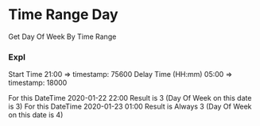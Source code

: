 # Time Range Day
Get Day Of Week By Time Range
### Expl

Start Time 21:00 => timestamp: 75600
Delay Time (HH:mm) 05:00 => timestamp: 18000

For this DateTime 2020-01-22 22:00 Result is 3 (Day Of Week on this date is 3)
For this DateTime 2020-01-23 01:00 Result is Always 3 (Day Of Week on this date is 4)
